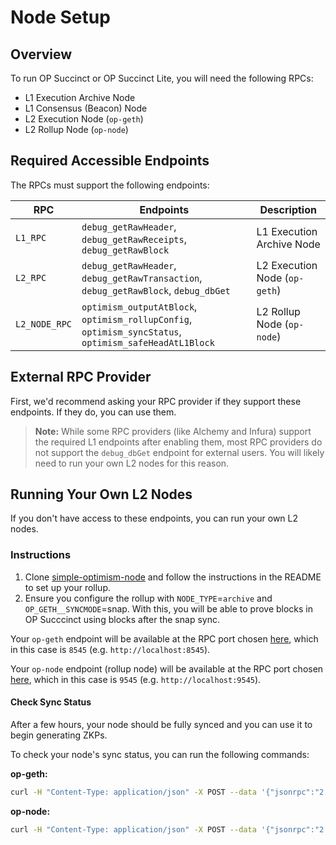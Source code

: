 # Node Setup

## Overview

To run OP Succinct or OP Succinct Lite, you will need the following RPCs:

- L1 Execution Archive Node
- L1 Consensus (Beacon) Node
- L2 Execution Node (`op-geth`)
- L2 Rollup Node (`op-node`)

## Required Accessible Endpoints

The RPCs must support the following endpoints:

| RPC | Endpoints | Description |
|-----|-----------|-------------|
| `L1_RPC` | `debug_getRawHeader`, `debug_getRawReceipts`, `debug_getRawBlock` | L1 Execution Archive Node |
| `L2_RPC` | `debug_getRawHeader`, `debug_getRawTransaction`, `debug_getRawBlock`, `debug_dbGet` | L2 Execution Node (`op-geth`) |
| `L2_NODE_RPC` | `optimism_outputAtBlock`, `optimism_rollupConfig`, `optimism_syncStatus`, `optimism_safeHeadAtL1Block` | L2 Rollup Node (`op-node`) |

## External RPC Provider

First, we'd recommend asking your RPC provider if they support these endpoints. If they do, you can use them.

> **Note:** While some RPC providers (like Alchemy and Infura) support the required L1 endpoints after enabling them, most RPC providers do not support the `debug_dbGet` endpoint for external users. You will likely need to run your own L2 nodes for this reason.

## Running Your Own L2 Nodes

If you don't have access to these endpoints, you can run your own L2 nodes.

### Instructions
1. Clone [simple-optimism-node](https://github.com/smartcontracts/simple-optimism-node) and follow the instructions in the README to set up your rollup.
2. Ensure you configure the rollup with `NODE_TYPE`=`archive` and `OP_GETH__SYNCMODE`=snap. With this, you will be able to prove blocks in OP Succcinct using blocks after the snap sync.

Your `op-geth` endpoint will be available at the RPC port chosen [here](https://github.com/smartcontracts/simple-optimism-node/blob/main/scripts/start-op-geth.sh#L39), which in this case is `8545` (e.g. `http://localhost:8545`).

Your `op-node` endpoint (rollup node) will be available at the RPC port chosen [here](https://github.com/smartcontracts/simple-optimism-node/blob/main/scripts/start-op-node.sh#L21), which in this case is `9545` (e.g. `http://localhost:9545`).

#### Check Sync Status

After a few hours, your node should be fully synced and you can use it to begin generating ZKPs.

To check your node's sync status, you can run the following commands:

**op-geth:**

```bash
curl -H "Content-Type: application/json" -X POST --data '{"jsonrpc":"2.0","method":"eth_syncing","params":[],"id":1}' http://localhost:8545
```

**op-node:**

```bash
curl -H "Content-Type: application/json" -X POST --data '{"jsonrpc":"2.0","method":"optimism_syncStatus","params":[],"id":1}' http://localhost:9545
```
